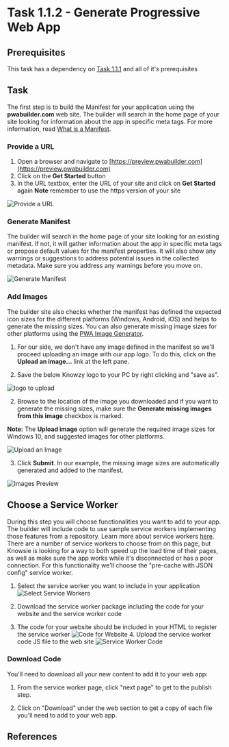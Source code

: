 # Task 1.1.2 - Generate Progressive Web App

## Prerequisites 

This task has a dependency on [Task 1.1.1](111_BuildWebApp.md) and all of it's prerequisites


## Task 

The first step is to build the Manifest for your application using the **pwabuilder.com** web site. The builder will search in the home page of your site looking for information about the app in specific meta tags. For more information, read [What is a Manifest](http://docs.pwabuilder.com/whatPWA/what-is-a-manifest/).

### Provide a URL 

1. Open a browser and navigate to [https://preview.pwabuilder.com](https://preview.pwabuilder.com)
2. Click on the **Get Started** button 
3. In the URL textbox, enter the URL of your site and click on **Get Started** again 
**Note** remember to use the https version of your site

![Provide a URL](images/quickstart-pwa-website-provide-a-url.png) 

### Generate Manifest 
The builder will search in the home page of your site looking for an existing manifest. If not, it will gather information about the app in specific meta tags or propose default values for the manifest properties. It will also show any warnings or suggestions to address potential issues in the collected metadata. Make sure you address any warnings before you move on. 

![Generate Manifest](images/quickstart-pwa-website-generate-manifest.png) 


### Add Images 
The builder site also checks whether the manifest has defined the expected icon sizes for the different platforms (Windows, Android, iOS) and helps to generate the missing sizes. You can also generate missing image sizes for other platforms using the [PWA Image Generator](http://appimagegenerator-pre.azurewebsites.net/). 

1. For our side, we don't have any image defined in the manifest so we'll proceed uploading an image with our app logo. To do this, click on the **Upload an image…** link at the left pane. 

2. Save the below Knowzy logo to your PC by right clicking and "save as".

 ![logo to upload](images/Knowzylogo.png) 

2. Browse to the location of the image you downloaded and if you want to generate the missing sizes, make sure the **Generate missing images from this image** checkbox is marked. 

**Note:** The **Upload image** option will generate the required image sizes for Windows 10, and suggested images for other platforms.

 ![Upload an Image](images/quickstart-pwa-website-upload-an-image.png) 

3. Click **Submit**. In our example, the missing image sizes are automatically generated and added to the manifest.

 ![Images Preview](images/quickstart-pwa-website-images-preview.png) 


## Choose a Service Worker
During this step you will choose functionalities you want to add to your app. The builder will include code to use sample service workers implementing those features from a repository. Learn more about service workers [here](../whatPWA/what-is-a-service-worker.md). There are a number of service workers to choose from on this page, but Knowsie is looking for a way to both speed up the load time of their pages, as well as make sure the app works while it's disconnected or has a poor connection.  For this functionality we'll choose the "pre-cache with JSON config" service worker.

1. Select the service worker you want to include in your application ![Select Service Workers](images/quickstart-pwa-website-select-service-workers.png) 

2. Download the service worker package including the code for your website and the service worker code 

3. The code for your website should be included in your HTML to register the service worker ![Code for Website](images/quickstart-pwa-website-code-for-website.png) 4. Upload the service worker code JS file to the web site ![Service Worker Code](images/quickstart-pwa-website-service-worker-code.png) 


### Download Code
You'll need to download all your new content to add it to your web app:

1. From the service worker page, click "next page" to get to the publish step.

2. Click on "Download" under the web section to get a copy of each file you'll need to add to your web app.

## References











